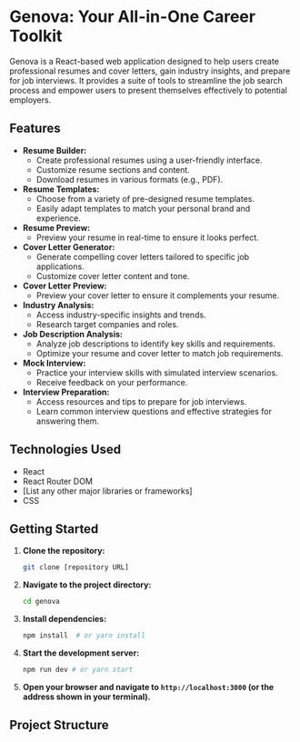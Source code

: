 # Genova: Your All-in-One Career Toolkit

Genova is a React-based web application designed to help users create professional resumes and cover letters, gain industry insights, and prepare for job interviews. It provides a suite of tools to streamline the job search process and empower users to present themselves effectively to potential employers.

## Features

*   **Resume Builder:**
    *   Create professional resumes using a user-friendly interface.
    *   Customize resume sections and content.
    *   Download resumes in various formats (e.g., PDF).
*   **Resume Templates:**
    *   Choose from a variety of pre-designed resume templates.
    *   Easily adapt templates to match your personal brand and experience.
*   **Resume Preview:**
    *   Preview your resume in real-time to ensure it looks perfect.
*   **Cover Letter Generator:**
    *   Generate compelling cover letters tailored to specific job applications.
    *   Customize cover letter content and tone.
*   **Cover Letter Preview:**
    *   Preview your cover letter to ensure it complements your resume.
*   **Industry Analysis:**
    *   Access industry-specific insights and trends.
    *   Research target companies and roles.
*   **Job Description Analysis:**
    *   Analyze job descriptions to identify key skills and requirements.
    *   Optimize your resume and cover letter to match job requirements.
*   **Mock Interview:**
    *   Practice your interview skills with simulated interview scenarios.
    *   Receive feedback on your performance.
*   **Interview Preparation:**
    *   Access resources and tips to prepare for job interviews.
    *   Learn common interview questions and effective strategies for answering them.

## Technologies Used

*   React
*   React Router DOM
*   [List any other major libraries or frameworks]
*   CSS

## Getting Started

1.  **Clone the repository:**

    ```bash
    git clone [repository URL]
    ```

2.  **Navigate to the project directory:**

    ```bash
    cd genova
    ```

3.  **Install dependencies:**

    ```bash
    npm install  # or yarn install
    ```

4.  **Start the development server:**

    ```bash
    npm run dev # or yarn start
    ```

5.  **Open your browser and navigate to `http://localhost:3000` (or the address shown in your terminal).**

## Project Structure
